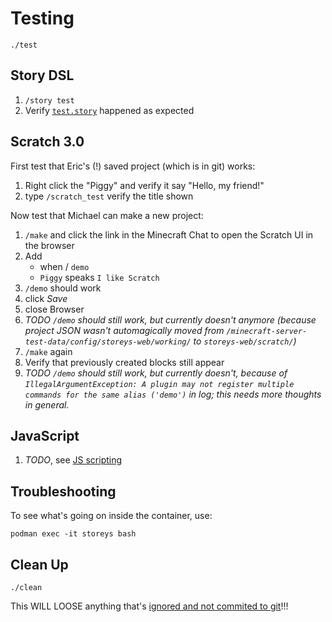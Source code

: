 # Testing

    ./test

## Story DSL

1. `/story test`
1. Verify [`test.story`](../minecraft-server-test-data/config/storeys-web/stories/test.story) happened as expected

## Scratch 3.0

First test that Eric's (!) saved project (which is in git) works:

1. Right click the "Piggy" and verify it say "Hello, my friend!"
1. type `/scratch_test` verify the title shown

Now test that Michael can make a new project:

1. `/make` and click the link in the Minecraft Chat to open the Scratch UI in the browser
1. Add
   * when / `demo`
   * `Piggy` speaks `I like Scratch`
1. `/demo` should work
1. click _Save_
1. close Browser
1. _TODO `/demo` should still work, but currently doesn't anymore (because project JSON wasn't automagically moved from `/minecraft-server-test-data/config/storeys-web/working/` to `storeys-web/scratch/`)_
1. `/make` again
1. Verify that previously created blocks still appear
1. _TODO `/demo` should still work, but currently doesn't, because of `IllegalArgumentException: A plugin may not register multiple commands for the same alias ('demo')` in log; this needs more thoughts in general._

## JavaScript

1. _TODO_, see [JS scripting](../scratch3-server/README.md#third-scripting-option)

## Troubleshooting

To see what's going on inside the container, use:

    podman exec -it storeys bash

## Clean Up

    ./clean

This WILL LOOSE anything that's [ignored and not commited to git](../minecraft-server-test-data/.gitignore)!!!
